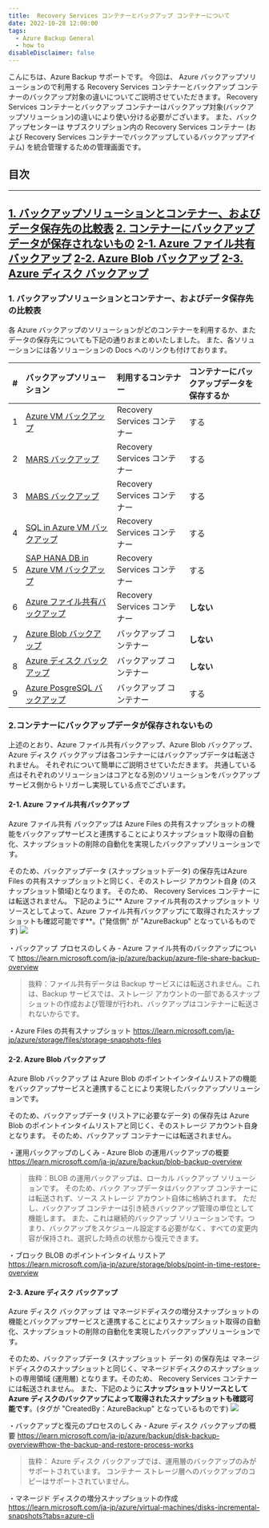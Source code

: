 ```yaml
---
title:  Recovery Services コンテナーとバックアップ コンテナーについて
date: 2022-10-28 12:00:00
tags:
  - Azure Backup General
  - how to
disableDisclaimer: false
---
```


<!-- more -->
こんにちは、Azure Backup サポートです。
今回は、 Azure バックアップソリューションので利用する Recovery Services コンテナーとバックアップ コンテナーのバックアップ対象の違いについてご説明させていただきます。
 Recovery Services コンテナーとバックアップ コンテナーはバックアップ対象(バックアップソリューション)の違いにより使い分ける必要がございます。
 また、バックアップセンターは サブスクリプション内の Recovery Services コンテナー (および Recovery Services コンテナーでバックアップしているバックアップアイテム) を統合管理するための管理画面です。

## 目次
-----------------------------------------------------------
[1. バックアップソリューションとコンテナー、およびデータ保存先の比較表](#1)
[2. コンテナーにバックアップデータが保存されないもの](#2)
[2-1. Azure ファイル共有バックアップ](#2-1)
[2-2. Azure Blob バックアップ](#2-2)
[2-3. Azure ディスク バックアップ](#2-3)
-----------------------------------------------------------

### <a id="1"></a>1. バックアップソリューションとコンテナー、およびデータ保存先の比較表
 各 Azure バックアップのソリューションがどのコンテナーを利用するか、またデータの保存先についても下記の通りおまとめいたしました。
 また、各ソリューションには各ソリューションの Docs へのリンクも付けております。

| # | バックアップソリューション | 利用するコンテナー | コンテナーにバックアップデータを保存するか|
| :--- | :--- | :--- |:---|
| 1 | [Azure VM バックアップ](https://learn.microsoft.com/ja-jp/azure/backup/backup-azure-vms-introduction) |  Recovery Services コンテナー |する|
| 2 | [MARS バックアップ](https://learn.microsoft.com/ja-jp/azure/backup/backup-azure-about-mars) |  Recovery Services コンテナー |する|
| 3 | [MABS バックアップ](https://learn.microsoft.com/ja-jp/azure/backup/backup-azure-microsoft-azure-backup) |   Recovery Services コンテナー|する|
| 4 | [SQL in Azure VM バックアップ](https://learn.microsoft.com/ja-jp/azure/backup/backup-azure-sql-database) |   Recovery Services コンテナー|する|
| 5 | [SAP HANA DB in Azure VM バックアップ](https://learn.microsoft.com/ja-jp/azure/backup/sap-hana-database-about) |   Recovery Services コンテナー|する|
| 6 | [Azure ファイル共有バックアップ](https://learn.microsoft.com/ja-jp/azure/backup/azure-file-share-backup-overview) |   Recovery Services コンテナー|**しない**|
| 7 | [Azure Blob バックアップ](https://learn.microsoft.com/ja-jp/azure/backup/blob-backup-overview)  |   バックアップ コンテナー|**しない**|
| 8 | [Azure ディスク バックアップ](https://learn.microsoft.com/ja-jp/azure/backup/disk-backup-overview)  |   バックアップ コンテナー|**しない**|
| 9 | [Azure PosgreSQL バックアップ](https://learn.microsoft.com/ja-jp/azure/backup/backup-azure-database-postgresql-overview)  |   バックアップ コンテナー|する|




### <a id="2"></a>2.コンテナーにバックアップデータが保存されないもの
上述のとおり、Azure ファイル共有バックアップ、Azure Blob バックアップ、Azure ディスク バックアップは各コンテナーにはバックアップデータは転送されません。
それぞれについて簡単にご説明させていただきます。
共通している点はそれぞれのソリューションはコアとなる別のソリューションをバックアップサービス側からトリガーし実現している点でございます。


#### <a id="2-1"></a>2-1. Azure ファイル共有バックアップ
Azure ファイル共有 バックアップは Azure Files の共有スナップショットの機能をバックアップサービスと連携することによりスナップショット取得の自動化、スナップショットの削除の自動化を実現したバックアップソリューションです。

そのため、バックアップデータ (スナップショットデータ) の保存先はAzure Files の共有スナップショットと同じく、そのストレージ アカウント自身 (のスナップショット領域)となります。
そのため、 Recovery Services コンテナーには転送されません。
下記のように** Azure ファイル共有のスナップショット リソースとしてよって、Azure ファイル共有バックアップにて取得されたスナップショットも確認可能です**。("発信側" が "AzureBackup" となっているものです)
![](https://user-images.githubusercontent.com/71251920/198350606-969ef3b9-0c2a-4744-9940-87c41936cb09.png)


・バックアップ プロセスのしくみ - Azure ファイル共有のバックアップについて
https://learn.microsoft.com/ja-jp/azure/backup/azure-file-share-backup-overview
>抜粋：ファイル共有データは Backup サービスには転送されません。これは、Backup サービスでは、ストレージ アカウントの一部であるスナップショットの作成および管理が行われ、バックアップはコンテナーに転送されないからです。

・Azure Files の共有スナップショット
https://learn.microsoft.com/ja-jp/azure/storage/files/storage-snapshots-files



#### <a id="2-2"></a>2-2. Azure Blob バックアップ
Azure Blob バックアップ は Azure Blob のポイントインタイムリストアの機能をバックアップサービスと連携することにより実現したバックアップソリューションです。

そのため、バックアップデータ (リストアに必要なデータ) の保存先は Azure Blob のポイントインタイムリストアと同じく、そのストレージ アカウント自身となります。
そのため、バックアップ コンテナーには転送されません。

・運用バックアップのしくみ - Azure Blob の運用バックアップの概要
https://learn.microsoft.com/ja-jp/azure/backup/blob-backup-overview
>抜粋：BLOB の運用バックアップは、ローカル バックアップ ソリューションです。 そのため、バック アップデータはバックアップ コンテナーには転送されず、ソース ストレージ アカウント自体に格納されます。 ただし、バックアップ コンテナーは引き続きバックアップ管理の単位として機能します。 また、これは継続的バックアップ ソリューションです。つまり、バックアップをスケジュール設定する必要がなく、すべての変更内容が保持され、選択した時点の状態から復元できます。

・ブロック BLOB のポイントインタイム リストア
https://learn.microsoft.com/ja-jp/azure/storage/blobs/point-in-time-restore-overview


#### <a id="2-3"></a>2-3. Azure ディスク バックアップ

Azure ディスク バックアップ は マネージドディスクの増分スナップショットの機能とバックアップサービスと連携することによりスナップショット取得の自動化、スナップショットの削除の自動化を実現したバックアップソリューションです。

そのため、バックアップデータ (スナップショット データ) の保存先は マネージドディスクのスナップショットと同じく、マネージドディスクのスナップショットの専用領域 (運用層) となります。そのため、 Recovery Services コンテナーには転送されません。
また、下記のように**スナップショットリソースとして Azure ディスクのバックアップによって取得されたスナップショットも確認可能です**。(タグが "CreatedBy：AzureBackup" となっているものです)
![](https://user-images.githubusercontent.com/71251920/198349785-951e0497-fe17-46e5-9714-53f2daf30344.png)


・バックアップと復元のプロセスのしくみ - Azure ディスク バックアップの概要
https://learn.microsoft.com/ja-jp/azure/backup/disk-backup-overview#how-the-backup-and-restore-process-works
>抜粋： Azure ディスク バックアップでは、運用層のバックアップのみがサポートされています。 コンテナー ストレージ層へのバックアップのコピーはサポートされていません。

・マネージド ディスクの増分スナップショットの作成
https://learn.microsoft.com/ja-jp/azure/virtual-machines/disks-incremental-snapshots?tabs=azure-cli